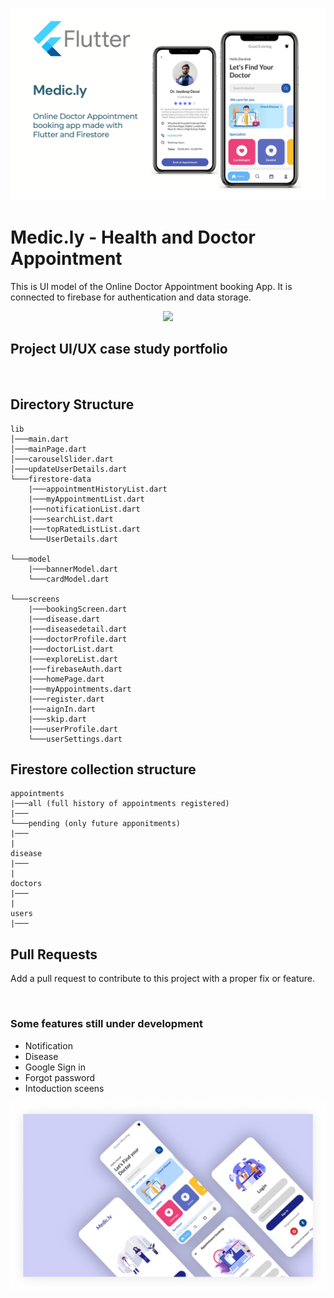 ![Poster](assets/Medic.ly_poster1.png?raw=true "Medic.ly")

# Medic.ly - Health and Doctor Appointment

This is UI model of the Online Doctor Appointment booking App. It is connected to firebase for authentication and data storage.

<p align="center">
<a href="https://hits.seeyoufarm.com"><img src="https://hits.seeyoufarm.com/api/count/incr/badge.svg?url=https%3A%2F%2Fgithub.com%2Fdc-exe%2FHealth_and_Doctor_Appointment&count_bg=%2379C83D&title_bg=%23555555&icon=flutter.svg&icon_color=%23E7E7E7&title=hits&edge_flat=false"/></a>

<h2>Project UI/UX case study portfolio</h2>


<br/>

<h2>Directory Structure</h2>

```
lib
│───main.dart
│───mainPage.dart
│───carouselSlider.dart
│───updateUserDetails.dart
└───firestore-data
    |───appointmentHistoryList.dart
    |───myAppointmentList.dart
    |───notificationList.dart
    |───searchList.dart
    |───topRatedListList.dart
    └───UserDetails.dart

└───model
    |───bannerModel.dart
    └───cardModel.dart

└───screens
    |───bookingScreen.dart
    |───disease.dart
    |───diseasedetail.dart
    |───doctorProfile.dart
    |───doctorList.dart
    |───exploreList.dart
    |───firebaseAuth.dart
    |───homePage.dart
    |───myAppointments.dart
    |───register.dart
    |───aignIn.dart
    |───skip.dart
    |───userProfile.dart
    └───userSettings.dart
```

<h2>Firestore collection structure</h2>

```
appointments
|───all (full history of appointments registered)
|───
└───pending (only future apponitments)
|───
|
disease
|───
|
doctors
|───
|
users
|───

```

<h2>Pull Requests</h2>
<p>Add a pull request to contribute to this project with a proper fix or feature.</p>
<br/>

<h3>Some features still under development</h3>

- Notification
- Disease
- Google Sign in
- Forgot password
- Intoduction sceens

![poster](./assets/poster2.png)
